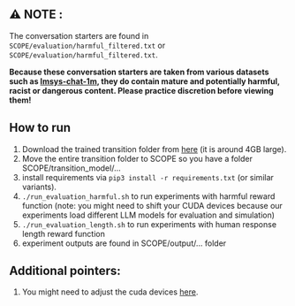 ## :warning: NOTE :
The conversation starters are found in `SCOPE/evaluation/harmful_filtered.txt` or `SCOPE/evaluation/harmful_filtered.txt`.

**Because these conversation starters are taken from various datasets such as [lmsys-chat-1m](https://huggingface.co/datasets/lmsys/lmsys-chat-1m), they do contain mature and potentially harmful, racist or dangerous content. Please practice discretion before viewing them!**

## How to run
1. Download the trained transition folder from [here](https://drive.google.com/drive/folders/1NGYM1hdV1hUxZdxL7EGqbq93BEMusbKU?usp=sharing) (it is around 4GB large).
2. Move the entire transition folder to SCOPE so you have a folder SCOPE/transition_model/...
3. install requirements via `pip3 install -r requirements.txt` (or similar variants).
4. `./run_evaluation_harmful.sh` to run experiments with harmful reward function (note: you might need to shift your CUDA devices because our experiments load different LLM models for evaluation and simulation)
5. `./run_evaluation_length.sh` to run experiments with human response length reward function
6. experiment outputs are found in SCOPE/output/... folder

## Additional pointers:
1. You might need to adjust the cuda devices [here](https://github.com/h72yrf12/SCOPE/blob/main/agent/llm_config.yaml).


